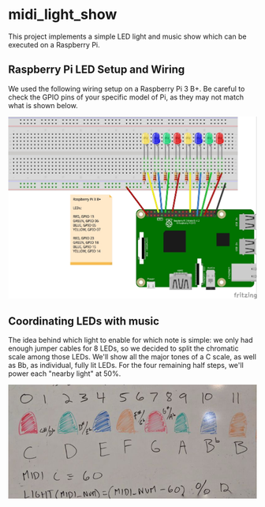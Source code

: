# midi_light_show

This project implements a simple LED light and music show which can be executed on a Raspberry Pi.

## Raspberry Pi LED Setup and Wiring

We used the following wiring setup on a Raspberry Pi 3 B+.  Be careful to check the GPIO pins of your specific model of Pi, as they may not match what is shown below.

![Fritzing Diagram](doc/midi_light_show.jpg)

## Coordinating LEDs with music

The idea behind which light to enable for which note is simple:  we only had enough jumper cables for 8 LEDs, so we decided to split the chromatic scale among those LEDs.  We'll show all the major tones of a C scale, as well as Bb, as individual, fully lit LEDs.  For the four remaining half steps, we'll power each "nearby light" at 50%.

![The basic intuition](doc/whiteboard.jpg)
